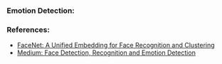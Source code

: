 ### Emotion Detection:





### References: 

- [FaceNet: A Unified Embedding for Face Recognition and Clustering](https://arxiv.org/abs/1503.03832)
- [Medium: Face Detection, Recognition and Emotion Detection](https://towardsdatascience.com/face-detection-recognition-and-emotion-detection-in-8-lines-of-code-b2ce32d4d5de)
